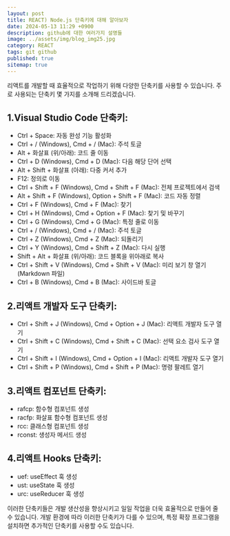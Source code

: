```yaml
---
layout: post
title: REACT) Node.js 단축키에 대해 알아보자
date: 2024-05-13 11:29 +0900
description: github에 대한 여러가지 설명들
image: ../assets/img/blog_img25.jpg
category: REACT
tags: git github
published: true
sitemap: true
---
```

리액트를 개발할 때 효율적으로 작업하기 위해 다양한 단축키를 사용할 수 있습니다. 주로 사용되는 단축키 몇 가지를 소개해 드리겠습니다.       

## 1.Visual Studio Code 단축키:   

- Ctrl + Space: 자동 완성 기능 활성화
- Ctrl + / (Windows), Cmd + / (Mac): 주석 토글
- Alt + 화살표 (위/아래): 코드 줄 이동
- Ctrl + D (Windows), Cmd + D (Mac): 다음 해당 단어 선택
- Alt + Shift + 화살표 (아래): 다중 커서 추가
- F12: 정의로 이동   
- Ctrl + Shift + F (Windows), Cmd + Shift + F (Mac): 전체 프로젝트에서 검색
- Alt + Shift + F (Windows), Option + Shift + F (Mac): 코드 자동 정렬
- Ctrl + F (Windows), Cmd + F (Mac): 찾기
- Ctrl + H (Windows), Cmd + Option + F (Mac): 찾기 및 바꾸기
- Ctrl + G (Windows), Cmd + G (Mac): 특정 줄로 이동
- Ctrl + / (Windows), Cmd + / (Mac): 주석 토글
- Ctrl + Z (Windows), Cmd + Z (Mac): 되돌리기
- Ctrl + Y (Windows), Cmd + Shift + Z (Mac): 다시 실행
- Shift + Alt + 화살표 (위/아래): 코드 블록을 위아래로 복사
- Ctrl + Shift + V (Windows), Cmd + Shift + V (Mac): 미리 보기 창 열기 (Markdown 파일)
- Ctrl + B (Windows), Cmd + B (Mac): 사이드바 토글


## 2.리액트 개발자 도구 단축키:

- Ctrl + Shift + J (Windows), Cmd + Option + J (Mac): 리액트 개발자 도구 열기
- Ctrl + Shift + C (Windows), Cmd + Shift + C (Mac): 선택 요소 검사 도구 열기
- Ctrl + Shift + I (Windows), Cmd + Option + I (Mac): 리액트 개발자 도구 열기
- Ctrl + Shift + P (Windows), Cmd + Shift + P (Mac): 명령 팔레트 열기

## 3.리액트 컴포넌트 단축키:

- rafcp: 함수형 컴포넌트 생성
- racfp: 화살표 함수형 컴포넌트 생성
- rcc: 클래스형 컴포넌트 생성
- rconst: 생성자 메서드 생성

## 4.리액트 Hooks 단축키:

- uef: useEffect 훅 생성
- ust: useState 훅 생성
- urc: useReducer 훅 생성

이러한 단축키들은 개발 생산성을 향상시키고 일일 작업을 더욱 효율적으로 만들어 줄 수 있습니다. 개발 환경에 따라 이러한 단축키가 다를 수 있으며, 특정 확장 프로그램을 설치하면 추가적인 단축키를 사용할 수도 있습니다.